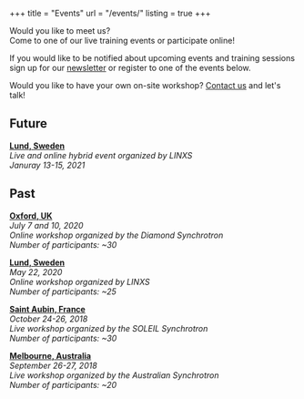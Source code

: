 +++
title = "Events"
url = "/events/"
listing = true
+++

Would you like to meet us?  
Come to one of our live training events or participate online!

If you would like to be notified about upcoming events and training sessions sign up for our [newsletter](/contact/#newsletter) or register to one of the events below.

Would you like to have your own on-site workshop? [Contact us](/contact/#formspree) and let's talk! 

## Future


__[Lund, Sweden](https://indico.linxs.lu.se/event/165/)__  
_Live and online hybrid event organized by LINXS  
Januray 13-15, 2021_

## Past

__[Oxford, UK]()__  
_July 7 and 10, 2020   
Online workshop organized by the Diamond Synchrotron   
Number of participants: ~30_

__[Lund, Sweden](https://www.linxs.se/events/2020/5/22/linxs-event-online-lecture-user-friendly-analysis-of-spectroscopy-data-with-quasar-multivariate-statistics-and-machine-learning)__  
_May 22, 2020  
Online workshop organized by LINXS  
Number of participants: ~25_

__[Saint Aubin, France](https://www.synchrotron-soleil.fr/en/events/school-statir-2018)__  
_October 24-26, 2018  
Live workshop organized by the SOLEIL Synchrotron  
Number of participants: ~30_

__[Melbourne, Australia](https://events01.synchrotron.org.au/event/91/timetable/?view=standard_inline_minutes)__  
_September 26-27, 2018  
Live workshop organized by the Australian Synchrotron  
Number of participants: ~20_

